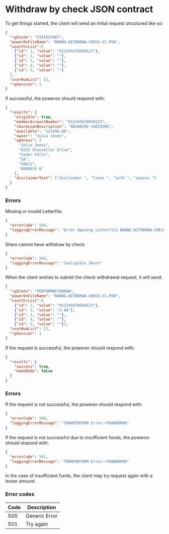 # Withdraw by check JSON contract

To get things started, the client will send an initial request structured like so:

```json
{
  "rgState": "STATESTART",
  "powerOnFileName": "BANNO.WITHDRAW.CHECK.V1.POW",
  "userChrList":[
    {"id": 1, "value": "0123456789S0123"},
    {"id": 2, "value": ""},
    {"id": 3, "value": ""},
    {"id": 4, "value": ""},
    {"id": 5, "value": ""}
  ],
  "userNumList": [],
  "rgSession": 1
}
```

If successful, the poweron should respond with:

```json
{
  "results": {
    "eligible": true,
    "memberAccountNumber": "0123456789S0123",
    "shareLoanDescription": "ADVANCED CHECKING",
    "available": "123456.00",
    "owner": "Julie Jones",
    "address": [
      "Julie Jones",
      "6525 Chancellor Drive",
      "Cedar Falls",
      "IA",
      "50613",
      "ADDRESS 6"
    ],
    "disclaimerText": ["disclaimer ", "lines ", "with ", "spaces."]
  }
}
```

### Errors

Missing or invalid Letterfile:

```json
{
  "errorCode": 500,
  "loggingErrorMessage": "Error Opening Letterfile BANNO.WITHDRAW.CHECK.V1.CFG: No such file or directory"
}
```

Share cannot have withdraw by check

```json
{
  "errorCode": 500,
  "loggingErrorMessage": "Ineligible Share"
}
```

When the client wishes to submit the check withdrawal request, it will send:

```json
{
  "rgState": "PERFORMWITHDRAW",
  "powerOnFileName": "BANNO.WITHDRAW.CHECK.V1.POW",
  "userChrList":[
    {"id": 1, "value": "0123456789S0123"},
    {"id": 2, "value": "2.00"},
    {"id": 3, "value": ""},
    {"id": 4, "value": ""},
    {"id": 5, "value": ""}],
  "userNumList": [],
  "rgSession": 1
}
```

If the request is successful, the poweron should respond with:

```json
{
  "results": {
    "success": true,
    "memoMode": false
  }
}
```

### Errors
If the request is not successful, the poweron should respond with:

```json
{
  "errorCode": 500,
  "loggingErrorMessage": "TRANPERFORM Error:+TRANERROR"
}
```

If the request is not successful due to insufficient funds, the poweron should respond with:

```json
{
  "errorCode": 501,
  "loggingErrorMessage": "TRANPERFORM Error:+TRANERROR"
}
```

In the case of insufficient funds, the client may try request again with a lesser amount.

### Error codes
| Code   | Description         |
|--------|---------------------|
| 500    | Generic Error       |
| 501    | Try again           |
